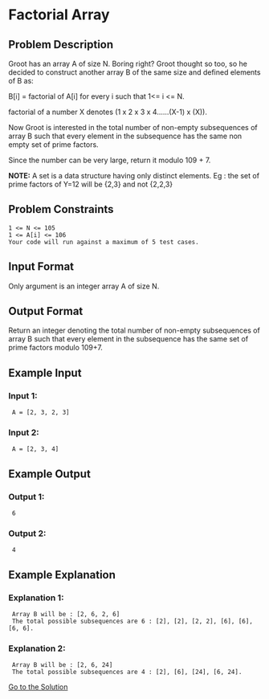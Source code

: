 # Factorial Array

## Problem Description

Groot has an array A of size N. Boring right? Groot thought so too, so he decided to construct another array B of the same size and defined elements of B as:

B[i] = factorial of A[i] for every i such that 1<= i <= N.

factorial of a number X denotes (1 x 2 x 3 x 4......(X-1) x (X)).

Now Groot is interested in the total number of non-empty subsequences of array B such that every element in the subsequence has the same non empty set of prime factors.

Since the number can be very large, return it modulo 109 + 7.

**NOTE:** A set is a data structure having only distinct elements. Eg : the set of prime factors of Y=12 will be {2,3} and not {2,2,3}

## Problem Constraints

```
1 <= N <= 105
1 <= A[i] <= 106
Your code will run against a maximum of 5 test cases.
```

## Input Format

Only argument is an integer array A of size N.

## Output Format

Return an integer denoting the total number of non-empty subsequences of array B such that every element in the subsequence has the same set of prime factors modulo 109+7.

## Example Input

### Input 1:

```
 A = [2, 3, 2, 3]
```

### Input 2:

```
 A = [2, 3, 4]
```

## Example Output

### Output 1:

```
 6
```

### Output 2:

```
 4
```

## Example Explanation

### Explanation 1:

```
 Array B will be : [2, 6, 2, 6]
 The total possible subsequences are 6 : [2], [2], [2, 2], [6], [6], [6, 6].
```

### Explanation 2:

```
 Array B will be : [2, 6, 24]
 The total possible subsequences are 4 : [2], [6], [24], [6, 24].
```

[Go to the Solution](../solutions/1_factorial_array.py)
